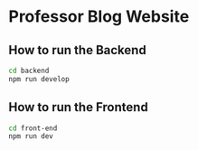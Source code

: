 # Professor Blog Website

## How to run the Backend

```bash
cd backend
npm run develop
```

## How to run the Frontend

```bash
cd front-end
npm run dev
```


